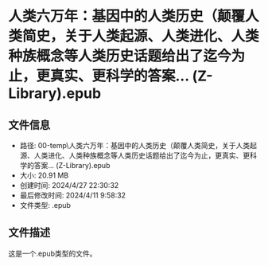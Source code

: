 ﻿# 人类六万年：基因中的人类历史（颠覆人类简史，关于人类起源、人类进化、人类种族概念等人类历史话题给出了迄今为止，更真实、更科学的答案... (Z-Library).epub

## 文件信息
- 路径: 00-temp\人类六万年：基因中的人类历史（颠覆人类简史，关于人类起源、人类进化、人类种族概念等人类历史话题给出了迄今为止，更真实、更科学的答案... (Z-Library).epub
- 大小: 20.91 MB
- 创建时间: 2024/4/27 22:30:32
- 最后修改时间: 2024/4/11 9:58:32
- 文件类型: .epub

## 文件描述
这是一个.epub类型的文件。

